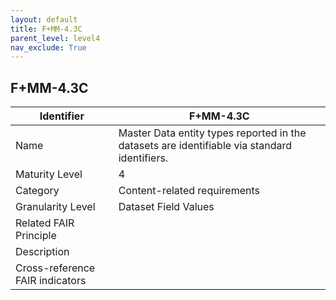 ```yaml
---
layout: default
title: F+MM-4.3C
parent_level: level4
nav_exclude: True
---
```


## F+MM-4.3C

| Identifier | F+MM-4.3C |
| --------- | ----------|
| Name | Master Data entity types reported in the datasets are identifiable via standard identifiers. |
| Maturity Level | 4 |
| Category | Content-related requirements |
| Granularity Level | Dataset Field Values |
| Related FAIR Principle | |
| Description | |
| Cross-reference FAIR indicators | |
